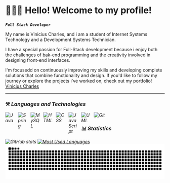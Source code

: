 # 👨🏻‍💻 Hello! Welcome to my profile!

***`Full Stack Developer`***

My name is Vinicius Charles, and i am a student of Internet Systems Technology and a Development Systems Technician.

I have a special passion for Full-Stack development because i enjoy both the challenges of bak-end programming and the creativity involved in designing front-end interfaces.

I'm focusedd on continuously improving my skills and developing complete solutions that combine functionality and design. If you'd like to follow my journey or explore the projects i've worked on, check out my portfolio! [Vinicius Charles](https://www.linkedin.com/in/vinicius-charles)

---

### ⚒️ <i>Languages and Technologies<i/>

<img 
  align="left"
  alt="Java"
  tittle="Java"
  width="30px"
  style="padding-right: 10px;"
  src="https://cdn.jsdelivr.net/gh/devicons/devicon@latest/icons/java/java-original-wordmark.svg" 
/>

<img
  align="left"
  alt="Spring"
  tittle="Spring"
  width="30px"
  style="padding-right: 10px;"
  src="https://cdn.jsdelivr.net/gh/devicons/devicon@latest/icons/spring/spring-original-wordmark.svg" 
/>

<img 
  align="left"
  alt="MySQL"
  tittle="MySQL"
  width="30px"
  style="padding-right: 10px;"
  src="https://cdn.jsdelivr.net/gh/devicons/devicon@latest/icons/mysql/mysql-original-wordmark.svg" 
/>

<img 
  align="left"
  alt="HTML"
  tittle="HTML"
  width="30px"
  style="padding-right: 10px;"
  src="https://cdn.jsdelivr.net/gh/devicons/devicon@latest/icons/html5/html5-original-wordmark.svg" 
/>
          

<img 
  align="left"
  alt="CSS"
  tittle="CSS"
  width="30px"
  style="padding-right: 10px;"
  src="https://cdn.jsdelivr.net/gh/devicons/devicon@latest/icons/css3/css3-original-wordmark.svg" 
/>

<img 
  align="left"
  alt="JavaScript"
  tittle="JavaScript"
  width="30px"
  style="padding-right: 10px;"
  src="https://cdn.jsdelivr.net/gh/devicons/devicon@latest/icons/javascript/javascript-original.svg" 
/>
          
<img 
  align="left"
  alt="UML"
  tittle="UML"
  width="30px"
  style="padding-right: 10px;"
  src="https://cdn.jsdelivr.net/gh/devicons/devicon@latest/icons/unifiedmodelinglanguage/unifiedmodelinglanguage-original-wordmark.svg" 
/>
          
<img
  lign="left"
  alt="Git"
  tittle="Git"
  width="30px"
  style="padding-right: 10px;"
  src="https://cdn.jsdelivr.net/gh/devicons/devicon@latest/icons/git/git-original-wordmark.svg" 
/> 

<div style="text-align: left;" align="left">
  <h3> 📊 <i>Statistics</i> </h3>
  <img src="https://github-readme-stats-git-masterrstaa-rickstaa.vercel.app/api?username=V-Charles&hide_title=true&show_icons=true&include_all_commits=false&count_private=true&line_height=25&hide=issues&bg_color=000&title_color=FF00F6&text_color=FFF&border_radius=3&border_color=36123c&icon_color=FF00F6&theme=jolly" alt="GitHub stats">

  <a href="https://github.com/V-Charles/github-readme-stats">
    <img src="https://github-readme-stats-git-masterrstaa-rickstaa.vercel.app/api/top-langs/?username=V-Charles&line_height=10&card_width=290&layout=compact&hide_title=false&count_private=true&langs_count=6&show_icons=true&title_color=FF00F6&hide=scss,less&bg_color=000&text_color=8B8B8B&border_radius=3&border_color=561760&count_private=true" alt="Most Used Languages">
  </a>
</div>

<picture align="center">
  <source media="(prefers-color-scheme: dark)" srcset="https://raw.githubusercontent.com/V-Charles/V-Charles/output/github-contribution-grid-snake-dark.svg">
  <source media="(prefers-color-scheme: light)" srcset="https://raw.githubusercontent.com/V-Charles/V-Charles/output/github-contribution-grid-snake-dark.svg">
  <img align="center" alt="github contribution grid snake animation" src="https://raw.githubusercontent.com/V-Charles/V-Charles/output/github-contribution-grid-snake.svg">
</picture>
    
